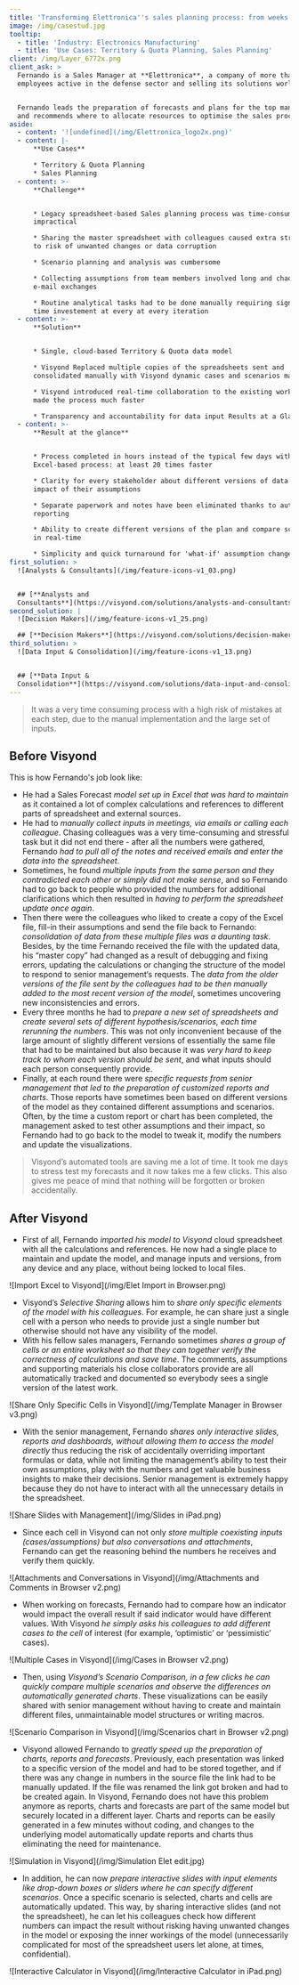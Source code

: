 ```yaml
---
title: 'Transforming Elettronica''s sales planning process: from weeks to hours'
image: /img/casestud.jpg
tooltip:
  - title: 'Industry: Electronics Manufacturing'
  - title: 'Use Cases: Territory & Quota Planning, Sales Planning'
client: /img/Layer_6772x.png
client_ask: >
  Fernando is a Sales Manager at **Elettronica**, a company of more than 800
  employees active in the defense sector and selling its solutions worldwide.


  Fernando leads the preparation of forecasts and plans for the top management,
  and recommends where to allocate resources to optimise the sales process.
aside:
  - content: '![undefined](/img/Elettronica_logo2x.png)'
  - content: |-
      **Use Cases**

      * Territory & Quota Planning
      * Sales Planning
  - content: >-
      **Challenge**


      * Legacy spreadsheet-based Sales planning process was time-consuming and
      impractical

      * Sharing the master spreadsheet with colleagues caused extra stress due
      to risk of unwanted changes or data corruption

      * Scenario planning and analysis was cumbersome

      * Collecting assumptions from team members involved long and chaotic
      e-mail exchanges

      * Routine analytical tasks had to be done manually requiring significant
      time investement at every at every iteration
  - content: >-
      **Solution**


      * Single, cloud-based Territory & Quota data model

      * Visyond Replaced multiple copies of the spreadsheets sent and
      consolidated manually with Visyond dynamic cases and scenarios managed

      * Visyond introduced real-time collaboration to the existing workflow and
      made the process much faster

      * Transparency and accountability for data input Results at a Glance
  - content: >-
      **Result at the glance**


      * Process completed in hours instead of the typical few days with
      Excel-based process: at least 20 times faster

      * Clarity for every stakeholder about different versions of data and
      impact of their assumptions

      * Separate paperwork and notes have been eliminated thanks to auto
      reporting

      * Ability to create different versions of the plan and compare scenarios
      in real-time

      * Simplicity and quick turnaround for 'what-if' assumption changes
first_solution: >
  ![Analysts & Consultants](/img/feature-icons-v1_03.png)


  ## [**Analysts and
  Consultants**](https://visyond.com/solutions/analysts-and-consultants/)
second_solution: |
  ![Decision Makers](/img/feature-icons-v1_25.png)

  ## [**Decision Makers**](https://visyond.com/solutions/decision-makers/)
third_solution: >
  ![Data Input & Consolidation](/img/feature-icons-v1_13.png)


  ## [**Data Input &
  Consolidation**](https://visyond.com/solutions/data-input-and-consolidation/)
---
```

> It was a very time consuming process with a high risk of mistakes at each step, due to the manual implementation and the large set of inputs.

## Before Visyond

This is how Fernando's job look like:

* He had a Sales Forecast _model set up in Excel that was hard to maintain_ as it contained a lot of complex calculations and references to different parts of spreadsheet and external sources.
* He had to _manually collect inputs in meetings, via emails or calling each colleague_. Chasing colleagues was a very time-consuming and stressful task but it did not end there - after all the numbers were gathered, Fernando _had to pull all of the notes and received emails and enter the data into the spreadsheet_. 
* Sometimes, he found _multiple inputs from the same person and they contradicted each other or simply did not make sense_, and so Fernando had to go back to people who provided the numbers for additional clarifications which then resulted in _having to perform the spreadsheet update once again_.
* Then there were the colleagues who liked to create a copy of the Excel file, fill-in their assumptions and send the file back to Fernando: _consolidation of data from these multiple files was a daunting task_. Besides, by the time Fernando received the file with the updated data, his “master copy” had changed as a result of debugging and fixing errors, updating the calculations or changing the structure of the model to respond  to senior management‘s requests. The _data from the older versions of the file sent by the colleagues had to be then manually added to the most recent version of the model_, sometimes uncovering new inconsistencies and errors.
* Every three months he had to _prepare a new set of spreadsheets and create several sets of different hypothesis/scenarios, each time rerunning the numbers_. This was not only inconvenient because of the large amount of slightly different versions of essentially the same file that had to be maintained but also because it was _very hard to keep track to whom each version should be sent_, and what inputs should each person consequently provide.
* Finally, at each round there were _specific requests from senior management that led to the preparation of customized reports and charts_. Those reports have sometimes been based on different versions of the model as they contained different assumptions and scenarios. Often, by the time a custom report or chart has been completed, the management asked to test other assumptions and their impact, so Fernando had to go back to the model to tweak it, modify the numbers and update the visualizations.

> Visyond’s automated tools are saving me a lot of time. It took me days to stress test my forecasts and it now takes me a few clicks. This also gives me peace of mind that nothing will be forgotten or broken accidentally.

## After Visyond

* First of all, Fernando _imported his model to Visyond_ cloud spreadsheet with all the calculations and references. He now had a single place to maintain and update the model, and manage inputs and versions, from any device and any place, without being locked to local files.

![Import Excel to Visyond](/img/Elet Import in Browser.png)

* Visyond’s _Selective Sharing_ allows him to _share only specific elements of the model with his colleagues_. For example, he can share just a single cell with a person who needs to provide just a single number but otherwise should not have any visibility of the model. 
* With his fellow sales managers, Fernando sometimes _shares a group of cells or an entire worksheet so that they can together verify the correctness of calculations and save time_. The comments, assumptions and supporting materials his close collaborators provide are all automatically tracked and documented so everybody sees a single version of the latest work. 

![Share Only Specific Cells in Visyond](/img/Template Manager in Browser v3.png)

* With the senior management, Fernando _shares only interactive slides, reports and dashboards, without allowing them to access the model directly_ thus reducing the risk of accidentally overriding important formulas or data, while not limiting the management’s ability to test their own assumptions, play with the numbers and get valuable business insights to make their decisions. Senior management is extremely happy because they do not have to interact with all the unnecessary details in the spreadsheet.

![Share Slides with Management](/img/Slides in iPad.png)

* Since each cell in Visyond can not only _store multiple coexisting inputs (cases/assumptions) but also conversations and attachments_, Fernando can get the reasoning behind the numbers he receives and verify them quickly.

![Attachments and Conversations in Visyond](/img/Attachments and Comments in Browser v2.png)

* When working on forecasts, Fernando had to compare how an indicator would impact the overall result if said indicator would have different values. With Visyond _he simply asks his colleagues to add different cases to the cell_ of interest (for example, ‘optimistic’ or ‘pessimistic’ cases).

![Multiple Cases in Visyond](/img/Cases in Browser v2.png)

* Then, using _Visyond’s Scenario Comparison, in a few clicks he can quickly compare multiple scenarios and observe the differences on  automatically generated charts_.  These visualizations can be easily shared with senior management without having to create and maintain different files,  unmaintainable model structures or writing macros.

![Scenario Comparison in Visyond](/img/Scenarios chart in Browser v2.png)

* Visyond allowed Fernando to _greatly speed up the preparation of charts, reports and forecasts_. Previously, each presentation was linked to a specific version of the model and had to be stored together, and if there was any change in numbers in the source file the link had to be manually updated. If the file was renamed the link got broken and had to be created again. In Visyond, Fernando does not have this problem anymore as reports, charts and forecasts are part of the same model but securely located in a different layer. Charts and reports can be easily generated in a few minutes without coding, and changes to the underlying model automatically update reports and charts thus eliminating the need for maintenance.

![Simulation in Visyond](/img/Simulation Elet edit.jpg)

* In addition, he can now _prepare interactive slides with input elements like drop-down boxes or sliders where he can specify different scenarios_. Once a specific scenario is selected, charts and cells are automatically updated. This way, by sharing interactive slides (and not the spreadsheet), he can let his colleagues check how different numbers can impact the result without risking having unwanted changes in the model or exposing the inner workings of the model (unnecessarily complicated for most of the spreadsheet users let alone, at times, confidential).

![Interactive Calculator in Visyond](/img/Interactive Calculator in iPad.png)
